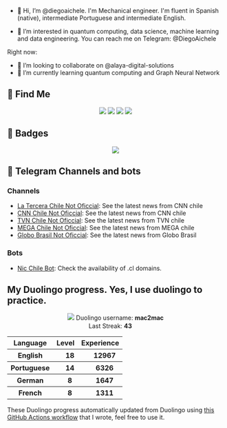 - 👋 Hi, I’m @diegoaichele. I'm Mechanical engineer. I'm fluent in Spanish (native), intermediate Portuguese and intermediate English.

- 👀 I’m interested in quantum computing, data science, machine learning and data engineering. You can reach me on Telegram: @DiegoAichele

Right now:
- 💞 I’m looking to collaborate on @alaya-digital-solutions
- 🌱 I’m currently learning quantum computing and Graph Neural Network


## 📌 Find Me

<p align="center" style="vertical-align:middle;">
<a href="https://twitter.com/DiegoAichele"><img src="https://img.shields.io/badge/Twitter-1DA1F2?style=for-the-badge&logo=twitter&logoColor=white"></a> <a href="https://www.linkedin.com/in/diego-aichele/"><img src="https://img.shields.io/badge/LinkedIn-0077B5?style=for-the-badge&logo=linkedin&logoColor=white"></a> <a href="https://medium.com/@diego_66379"><img src="https://img.shields.io/badge/Medium-12100E?style=for-the-badge&logo=medium&logoColor=white"></a> <a href="https://www.aichele.dev"><img src="https://img.shields.io/website-up-down-green-red/http/monip.org.svg"> </a> 
</p>

<!---
diegoaichele/diegoaichele is a ✨ special ✨ repository because its README.md (this file) appears on your GitHub profile.
You can click the Preview link to take a look at your changes.
--->


## 🏅 Badges

<p align="center" style="vertical-align:middle;">
  <a href="https://www.credly.com/badges/ce191071-7ef4-4482-962e-cca9726dc3aa/public_url"><img src="https://images.credly.com/size/100x100/images/5ac2919b-daee-47f4-a77e-015dc660a4f8/IBM_Quantum_Challenge_Fall_2021_Achievement_-_Advanced.png"></a> 
</p>


## 🤖 Telegram Channels and bots 

### Channels 

- [La Tercera Chile Not Oficcial](https://t.me/LaTerceraNoticiaChile): See the latest news from CNN chile
- [CNN Chile Not Oficcial](https://t.me/CNNChileNoticias): See the latest news from CNN chile
- [TVN Chile Not Oficcial](https://t.me/TVNChile): See the latest news from TVN chile
- [MEGA Chile Not Oficcial](https://t.me/MeganoticiasChile): See the latest news from MEGA chile
- [Globo Brasil Not Oficcial](https://t.me/GloboNewsBrasil): See the latest news from Globo Brasil

### Bots

- [Nic Chile Bot](https://t.me/NicChile_bot): Check the availability of .cl domains.


## My Duolingo progress. Yes, I use duolingo to practice.
<!-- duolingo -->
<p align="center"><img src="https://d35aaqx5ub95lt.cloudfront.net/images/dc30aa15cf53a51f7b82e6f3b7e63c68.svg">  Duolingo username: <strong> mac2mac </strong> </br>Last Streak: <strong> 43</strong>  <img   width="20.5px" height="15.5px" src="https://d35aaqx5ub95lt.cloudfront.net/vendor/398e4298a3b39ce566050e5c041949ef.svg"></br><table align="center"><tr><th>Language</th><th>Level</th><th>Experience</th></tr> <tr><th>English </th><th><span><img  width="20.5px" height="15.5px"  src="https://d35aaqx5ub95lt.cloudfront.net/vendor/b3ede3d53c932ee30d981064671c8032.svg"><span >18</span></span></th><th><span><img width="20.5px" height="15.5px" src="https://d35aaqx5ub95lt.cloudfront.net/images/profile/01ce3a817dd01842581c3d18debcbc46.svg"><span >12967</span></span></th></tr> <tr><th>Portuguese </th><th><span><img  width="20.5px" height="15.5px"  src="https://d35aaqx5ub95lt.cloudfront.net/vendor/b3ede3d53c932ee30d981064671c8032.svg"><span >14</span></span></th><th><span><img width="20.5px" height="15.5px" src="https://d35aaqx5ub95lt.cloudfront.net/images/profile/01ce3a817dd01842581c3d18debcbc46.svg"><span >6326</span></span></th></tr> <tr><th>German </th><th><span><img  width="20.5px" height="15.5px"  src="https://d35aaqx5ub95lt.cloudfront.net/vendor/b3ede3d53c932ee30d981064671c8032.svg"><span >8</span></span></th><th><span><img width="20.5px" height="15.5px" src="https://d35aaqx5ub95lt.cloudfront.net/images/profile/01ce3a817dd01842581c3d18debcbc46.svg"><span >1647</span></span></th></tr> <tr><th>French </th><th><span><img  width="20.5px" height="15.5px"  src="https://d35aaqx5ub95lt.cloudfront.net/vendor/b3ede3d53c932ee30d981064671c8032.svg"><span >8</span></span></th><th><span><img width="20.5px" height="15.5px" src="https://d35aaqx5ub95lt.cloudfront.net/images/profile/01ce3a817dd01842581c3d18debcbc46.svg"><span >1311</span></span></th></tr></table></p> 

These Duolingo progress automatically updated from Duolingo using [this GitHub Actions workflow](https://github.com/marketplace/actions/duolingo-to-markdown) that I wrote, feel free to use it.

